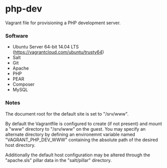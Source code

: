 php-dev
=======

Vagrant file for provisioning a PHP development server. 

### Software ###

 * Ubuntu Server 64-bit 14.04 LTS (https://vagrantcloud.com/ubuntu/trusty64)
 * Salt
 * Git
 * Apache
 * PHP
 * PEAR
 * Composer
 * MySQL

### Notes

The document root for the default site is set to "/srv/www".

By default the Vagrantfile is configured to create (if not present) and mount a "www" directory to "/srv/www" on the guest. You may specify an alternate directory by defining an environemnt variable named "VAGRANT_PHP_DEV_WWW" containing the absolute path of the desired host directory.

Additionally the default host configuration may be altered through the "apache.sls" pillar data in the "salt/pillar" directory.